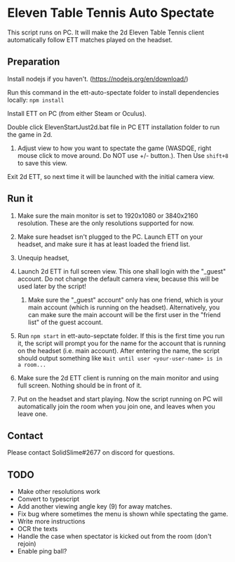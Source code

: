 # Eleven Table Tennis Auto Spectate

This script runs on PC. It will make the 2d Eleven Table Tennis client automatically follow ETT matches played on the headset.

## Preparation

Install nodejs if you haven't. (https://nodejs.org/en/download/)

Run this command in the ett-auto-spectate folder to install dependencies locally:
`npm install`

Install ETT on PC (from either Steam or Oculus).

Double click ElevenStartJust2d.bat file in PC ETT installation folder to run the game in 2d.

1.  Adjust view to how you want to spectate the game (WASDQE, right mouse click to move around. Do NOT use +/- button.).
    Then Use `shift+8` to save this view.

Exit 2d ETT, so next time it will be launched with the initial camera view.

## Run it

1. Make sure the main monitor is set to 1920x1080 or 3840x2160 resolution. These are the only resolutions supported for now.

1. Make sure headset isn't plugged to the PC. Launch ETT on your headset, and make sure it has at least loaded the friend list.

1. Unequip headset,

1. Launch 2d ETT in full screen view. This one shall login with the "\_guest" account. Do not change the default camera view, because this will be used later by the script!

   1. Make sure the "\_guest" account" only has one friend, which is your main account (which is running on the headset). Alternatively, you can make sure the main account will be the first user in the "friend list" of the guest account.

1. Run `npm start` in ett-auto-sepctate folder. If this is the first time you run it, the script will prompt you for the name for the account that is running on the headset (i.e. main account). After entering the name, the script should output something like `Wait until user <your-user-name> is in a room...`

1. Make sure the 2d ETT client is running on the main monitor and using full screen. Nothing should be in front of it.

1. Put on the headset and start playing. Now the script running on PC will automatically join the room when you join one, and leaves when you leave one.

## Contact

Please contact SolidSlime#2677 on discord for questions.

## TODO

- Make other resolutions work
- Convert to typescript
- Add another viewing angle key (9) for away matches.
- Fix bug where sometimes the menu is shown while spectating the game.
- Write more instructions
- OCR the texts
- Handle the case when spectator is kicked out from the room (don't rejoin)
- Enable ping ball?
